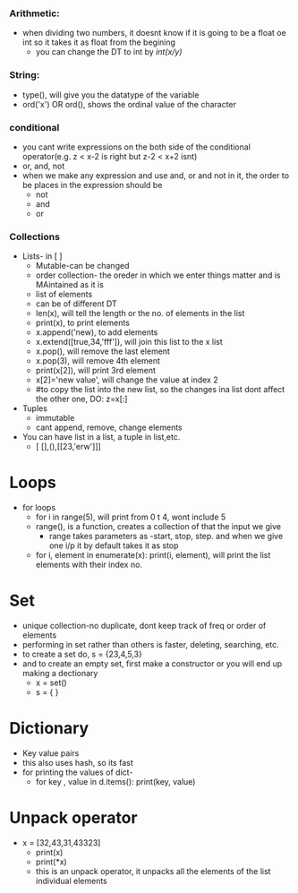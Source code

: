### Arithmetic:
- when dividing two numbers, it doesnt know if it is going to be a float oe int so it takes it as float from the begining
    - you can change the DT to int by *int(x/y)*
### String:
- type(), will give you the datatype of the variable
- ord('x') OR ord(), shows the ordinal value of the character
### conditional
- you cant write expressions on the both side of the conditional operator(e.g. z < x-2 is right  but z-2 < x+2 isnt)
- or, and, not
- when we make any expression and use and, or and not in it, the order to be places in the expression should be 
  - not
  - and
  - or
### Collections
- Lists- in [ ]
  - Mutable-can be changed
  - order collection- the oreder in which we enter things matter and is MAintained as it is
  - list of elements
  - can be of different DT  
  - len(x), will tell the length or the no. of elements  in the list
  - print(x), to print elements 
  - x.append('new), to add elements
  - x.extend([true,34,'fff']), will join this list to the x list
  - x.pop(), will remove the last element
  - x.pop(3), will remove 4th element
  - print(x[2]), will print 3rd element
  - x[2]='new value', will change the value at index 2
  - #to copy the list into the new list, so the changes ina list dont affect the other one, DO:
     z=x[:]
- Tuples
  - immutable
  - cant append, remove, change elements
- You can have list in a list, a tuple in list,etc.
  - [ [],(),[[23,'erw']]]
# Loops
- for loops
  - for i in range(5), will print from 0 t 4, wont include 5
  - range(), is a function, creates a collection of that the input we give
    - range takes parameters as -start, stop, step. and when we give one i/p it by default takes it as stop
  - for i, element in enumerate(x):
    print(i, element), will print the list elements with their index no.
# Set
- unique collection-no duplicate, dont keep track of freq or order of elements
- performing in set rather than others is faster, deleting, searching, etc.
- to create a set do, s = {23,4,5,3}
- and to create an empty set, first make a constructor or you will end up making a dectionary
  - x = set()
  - s = { } 
# Dictionary
- Key value pairs
- this also uses hash, so its fast
- for printing the values of dict-
  - for key , value in d.items():
    print(key, value)
# Unpack operator 
- x = [32,43,31,43323]
  - print(x)
  - print(*x) 
  - this is an unpack operator, it unpacks all the elements of the list individual elements